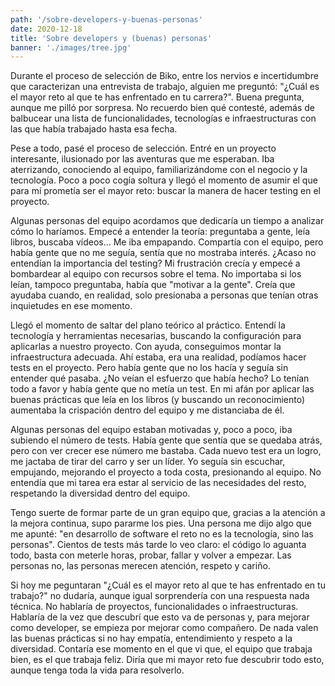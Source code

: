 ```yaml
---
path: '/sobre-developers-y-buenas-personas'
date: 2020-12-18
title: 'Sobre developers y (buenas) personas'
banner: './images/tree.jpg'
---
```


Durante el proceso de selección de Biko, entre los nervios e incertidumbre que caracterizan una entrevista de trabajo, alguien me preguntó: "¿Cuál es el mayor reto al que te has enfrentado en tu carrera?". Buena pregunta, aunque me pilló por sorpresa. No recuerdo bien qué contesté, además de balbucear una lista de funcionalidades, tecnologías e infraestructuras con las que había trabajado hasta esa fecha.

Pese a todo, pasé el proceso de selección. Entré en un proyecto interesante, ilusionado por las aventuras que me esperaban. Iba aterrizando, conociendo al equipo, familiarizándome con el negocio y la tecnología. Poco a poco cogía soltura y llegó el momento de asumir el que para mí prometía ser el mayor reto: buscar la manera de hacer testing en el proyecto.

Algunas personas del equipo acordamos que dedicaría un tiempo a analizar cómo lo haríamos. Empecé a entender la teoría: preguntaba a gente, leía libros, buscaba vídeos... Me iba empapando. Compartía con el equipo, pero había gente que no me seguía, sentía que no mostraba interés. ¿Acaso no entendían la importancia del testing? Mi frustración crecía y empecé a bombardear al equipo con recursos sobre el tema. No importaba si los leían, tampoco preguntaba, había que "motivar a la gente". Creía que ayudaba cuando, en realidad, solo presionaba a personas que tenían otras inquietudes en ese momento.

Llegó el momento de saltar del plano teórico al práctico. Entendí la tecnología y herramientas necesarias, buscando la configuración para aplicarlas a nuestro proyecto. Con ayuda, conseguimos montar la infraestructura adecuada. Ahí estaba, era una realidad, podíamos hacer tests en el proyecto. Pero había gente que no los hacía y seguía sin entender qué pasaba. ¿No veían el esfuerzo que había hecho? Lo tenían todo a favor y había gente que no metía un test. En mi afán por aplicar las buenas prácticas que leía en los libros (y buscando un reconocimiento) aumentaba la crispación dentro del equipo y me distanciaba de él.

Algunas personas del equipo estaban motivadas y, poco a poco, iba subiendo el número de tests. Había gente que sentía que se quedaba atrás, pero con ver crecer ese número me bastaba. Cada nuevo test era un logro, me jactaba de tirar del carro y ser un líder. Yo seguía sin escuchar, empujando, mejorando el proyecto a toda costa, presionando al equipo. No entendía que mi tarea era estar al servicio de las necesidades del resto, respetando la diversidad dentro del equipo.

Tengo suerte de formar parte de un gran equipo que, gracias a la atención a la mejora continua, supo pararme los pies. Una persona me dijo algo que me apunté: "en desarrollo de software el reto no es la tecnología, sino las personas". Cientos de tests más tarde lo veo claro: el código lo aguanta todo, basta con meterle horas, probar, fallar y volver a empezar. Las personas no, las personas merecen atención, respeto y cariño.

Si hoy me peguntaran "¿Cuál es el mayor reto al que te has enfrentado en tu trabajo?" no dudaría, aunque igual sorprendería con una respuesta nada técnica. No hablaría de proyectos, funcionalidades o infraestructuras. Hablaría de la vez que descubrí que esto va de personas y, para mejorar como developer, se empieza por mejorar como compañero. De nada valen las buenas prácticas si no hay empatía, entendimiento y respeto a la diversidad. Contaría ese momento en el que vi que, el equipo que trabaja bien, es el que trabaja feliz. Diría que mi mayor reto fue descubrir todo esto, aunque tenga toda la vida para resolverlo.

